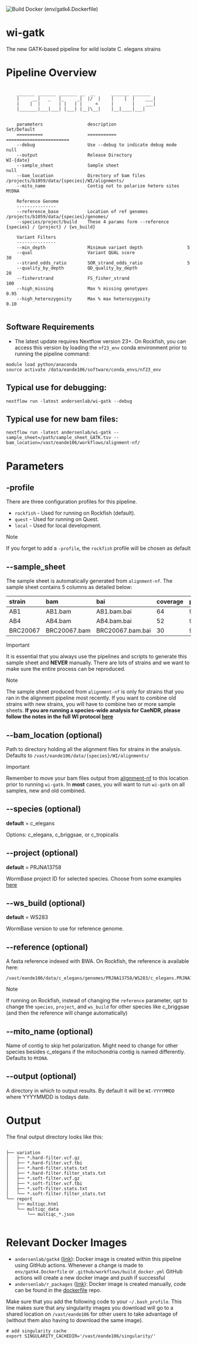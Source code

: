 ![Build Docker (env/gatk4.Dockerfile)](https://github.com/AndersenLab/wi-gatk/workflows/Build%20Docker%20(env/gatk4.Dockerfile)/badge.svg)

# wi-gatk

The new GATK-based pipeline for wild isolate C. elegans strains

# Pipeline Overview

```

	_______ _______ _______ __  __      _______ _______ 
	|     __|   _   |_     _|  |/  |    |    |  |    ___|
	|    |  |       | |   | |     <     |       |    ___|
	|_______|___|___| |___| |__|\__|    |__|____|___|    
											  

	parameters                 description                           Set/Default
	==========                 ===========                           ========================
	--debug                    Use --debug to indicate debug mode    null
	--output                   Release Directory                     WI-{date}
	--sample_sheet             Sample sheet                          null
	--bam_location             Directory of bam files                /projects/b1059/data/{species}/WI/alignments/
	--mito_name                Contig not to polarize hetero sites   MtDNA

	Reference Genome
	--------------- 
	--reference_base           Location of ref genomes               /projects/b1059/data/{species}/genomes/
	--species/project/build    These 4 params form --reference       {species} / {project} / {ws_build}

	Variant Filters         
	---------------           
	--min_depth                Minimum variant depth                 5
	--qual                     Variant QUAL score                    30
	--strand_odds_ratio        SOR_strand_odds_ratio                 5
	--quality_by_depth         QD_quality_by_depth                   20
	--fisherstrand             FS_fisher_strand                      100
	--high_missing             Max % missing genotypes               0.95
	--high_heterozygosity      Max % max heterozygosity              0.10


```

## Software Requirements

* The latest update requires Nextflow version 23+. On Rockfish, you can access this version by loading the `nf23_env` conda environment prior to running the pipeline command:

```
module load python/anaconda
source activate /data/eande106/software/conda_envs/nf23_env
```

## Typical use for debugging:
```
nextflow run -latest andersenlab/wi-gatk --debug
```

## Typical use for new bam files:
```
nextflow run -latest andersenlab/wi-gatk --sample_sheet=/path/sample_sheet_GATK.tsv --bam_location=/vast/eande106/workflows/alignment-nf/
```

# Parameters

## -profile

There are three configuration profiles for this pipeline.

* `rockfish` - Used for running on Rockfish (default).
* `quest`    - Used for running on Quest.
* `local`    - Used for local development.

>[!Note]
>If you forget to add a `-profile`, the `rockfish` profile will be chosen as default

## --sample_sheet

The sample sheet is automatically generated from `alignment-nf`. The sample sheet contains 5 columns as detailed below:

| strain   | bam   | bai   | coverage  | percent_mapped   | 
|:----|:-------|:------|:-----------|:-------------|
| AB1 | AB1.bam  | AB1.bam.bai  | 64  | 99.4 | 
| AB4 | AB4.bam  | AB4.bam.bai  | 52  | 99.2 | 
| BRC20067 | BRC20067.bam  | BRC20067.bam.bai  | 30  | 92.5 | 

>[!Important]
>It is essential that you always use the pipelines and scripts to generate this sample sheet and **NEVER** manually. There are lots of strains and we want to make sure the entire process can be reproduced.

>[!Note]
>The sample sheet produced from `alignment-nf` is only for strains that you ran in the alignment pipeline most recently. If you want to combine old strains with new strains, you will have to combine two or more sample sheets. **If you are running a species-wide analysis for CaeNDR, please follow the notes in the full WI protocol [here](https://katiesevans9.notion.site/Wild-isolate-sequence-analysis-protocol-00e76cc7f55f4bf6ab644dd99c883727)**

## --bam_location (optional)

Path to directory holding all the alignment files for strains in the analysis. Defaults to `/vast/eande106/data/{species}/WI/alignments/`

>[!Important]
>Remember to move your bam files output from [alignment-nf](https://github.com/andersenlab/alignment-nf) to this location prior to running `wi-gatk`. In **most** cases, you will want to run `wi-gatk` on all samples, new and old combined.

## --species (optional)

__default__ = c_elegans

Options: c_elegans, c_briggsae, or c_tropicalis

## --project (optional)

__default__ = PRJNA13758

WormBase project ID for selected species. Choose from some examples [here](https://github.com/AndersenLab/genomes-nf/blob/master/bin/project_species.tsv)

## --ws_build (optional)

__default__ = WS283

WormBase version to use for reference genome.

## --reference (optional)

A fasta reference indexed with BWA. On Rockfish, the reference is available here:

```
/vast/eande106/data/c_elegans/genomes/PRJNA13758/WS283/c_elegans.PRJNA13758.WS283.genome.fa.gz
```

>[!Note]
>If running on Rockfish, instead of changing the `reference` parameter, opt to change the `species`, `project`, and `ws_build` for other species like c_briggsae (and then the reference will change automatically) 

## --mito_name (optional)

Name of contig to skip het polarization. Might need to change for other species besides c_elegans if the mitochondria contig is named differently. Defaults to `MtDNA`.

## --output (optional)

A directory in which to output results. By default it will be `WI-YYYYMMDD` where YYYYMMDD is todays date.


# Output

The final output directory looks like this:

```

├── variation
│   ├── *.hard-filter.vcf.gz
│   ├── *.hard-filter.vcf.tbi
│   ├── *.hard-filter.stats.txt
│   ├── *.hard-filter.filter_stats.txt
│   ├── *.soft-filter.vcf.gz
│   ├── *.soft-filter.vcf.tbi
│   ├── *.soft-filter.stats.txt
│   └── *.soft-filter.filter_stats.txt
└── report
    ├── multiqc.html
	└── multiqc_data
        └── multiqc_*.json
   
```

# Relevant Docker Images

* `andersenlab/gatk4` ([link](https://hub.docker.com/r/andersenlab/gatk4)): Docker image is created within this pipeline using GitHub actions. Whenever a change is made to `env/gatk4.Dockerfile` or `.github/workflows/build_docker.yml` GitHub actions will create a new docker image and push if successful
* `andersenlab/r_packages` ([link](https://hub.docker.com/r/andersenlab/r_packages)): Docker image is created manually, code can be found in the [dockerfile](https://github.com/AndersenLab/dockerfile/tree/master/r_packages) repo.

Make sure that you add the following code to your `~/.bash_profile`. This line makes sure that any singularity images you download will go to a shared location on `/vast/eande106` for other users to take advantage of (without them also having to download the same image).

```
# add singularity cache
export SINGULARITY_CACHEDIR='/vast/eande106/singularity/'
```